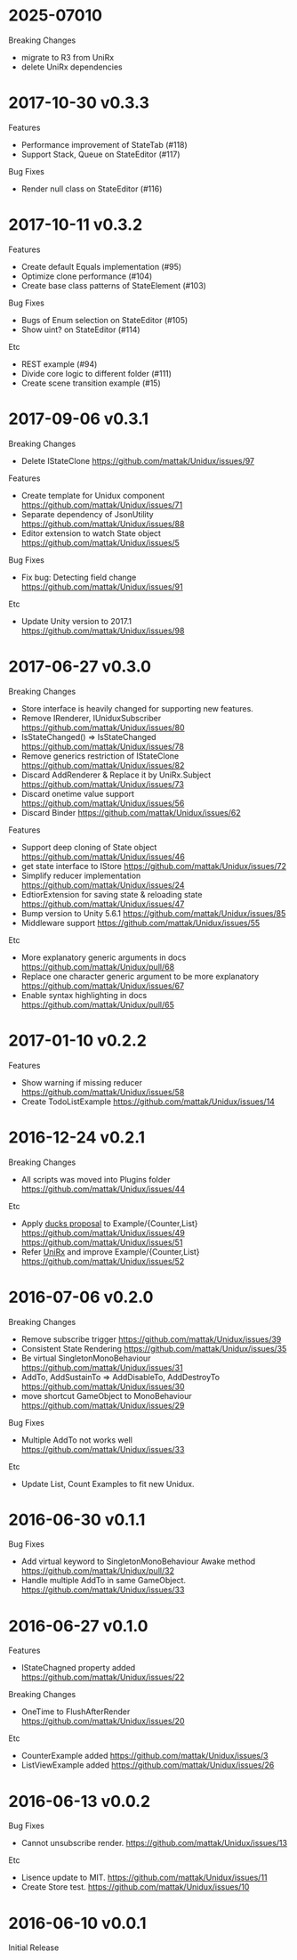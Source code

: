 # 2025-07010
Breaking Changes
- migrate to R3 from UniRx
- delete UniRx dependencies

# 2017-10-30 v0.3.3

Features
- Performance improvement of StateTab (#118)
- Support Stack, Queue on StateEditor (#117)

Bug Fixes
- Render null class on StateEditor (#116)

# 2017-10-11 v0.3.2

Features
- Create default Equals implementation (#95)
- Optimize clone performance (#104)
- Create base class patterns of StateElement (#103)

Bug Fixes
- Bugs of Enum selection on StateEditor (#105)
- Show uint? on StateEditor (#114)

Etc
- REST example (#94)
- Divide core logic to different folder (#111)
- Create scene transition example (#15)

# 2017-09-06 v0.3.1

Breaking Changes
- Delete IStateClone https://github.com/mattak/Unidux/issues/97

Features
- Create template for Unidux component  https://github.com/mattak/Unidux/issues/71
- Separate dependency of JsonUtility  https://github.com/mattak/Unidux/issues/88
- Editor extension to watch State object https://github.com/mattak/Unidux/issues/5

Bug Fixes
- Fix bug: Detecting field change https://github.com/mattak/Unidux/issues/91

Etc
- Update Unity version to 2017.1  https://github.com/mattak/Unidux/issues/98

# 2017-06-27 v0.3.0

Breaking Changes
- Store interface is heavily changed for supporting new features.
- Remove IRenderer, IUniduxSubscriber https://github.com/mattak/Unidux/issues/80
- IsStateChanged() => IsStateChanged https://github.com/mattak/Unidux/issues/78
- Remove generics restriction of IStateClone https://github.com/mattak/Unidux/issues/82
- Discard AddRenderer & Replace it by UniRx.Subject https://github.com/mattak/Unidux/issues/73
- Discard onetime value support https://github.com/mattak/Unidux/issues/56
- Discard Binder https://github.com/mattak/Unidux/issues/62

Features
- Support deep cloning of State object https://github.com/mattak/Unidux/issues/46
- get state interface to IStore https://github.com/mattak/Unidux/issues/72
- Simplify reducer implementation https://github.com/mattak/Unidux/issues/24
- EdtiorExtension for saving state & reloading state https://github.com/mattak/Unidux/issues/47
- Bump version to Unity 5.6.1 https://github.com/mattak/Unidux/issues/85
- Middleware support https://github.com/mattak/Unidux/issues/55

Etc
- More explanatory generic arguments in docs https://github.com/mattak/Unidux/pull/68
- Replace one character generic argument to be more explanatory https://github.com/mattak/Unidux/issues/67
- Enable syntax highlighting in docs https://github.com/mattak/Unidux/pull/65

# 2017-01-10 v0.2.2

Features
- Show warning if missing reducer https://github.com/mattak/Unidux/issues/58
- Create TodoListExample https://github.com/mattak/Unidux/issues/14

# 2016-12-24 v0.2.1

Breaking Changes
- All scripts was moved into Plugins folder https://github.com/mattak/Unidux/issues/44

Etc
- Apply [ducks proposal](https://github.com/erikras/ducks-modular-redux) to Example/{Counter,List} https://github.com/mattak/Unidux/issues/49 https://github.com/mattak/Unidux/issues/51
- Refer [UniRx](https://github.com/neuecc/UniRx) and improve Example/{Counter,List} https://github.com/mattak/Unidux/issues/52

# 2016-07-06 v0.2.0

Breaking Changes
- Remove subscribe trigger https://github.com/mattak/Unidux/issues/39
- Consistent State Rendering https://github.com/mattak/Unidux/issues/35
- Be virtual SingletonMonoBehaviour https://github.com/mattak/Unidux/issues/31
- AddTo, AddSustainTo => AddDisableTo, AddDestroyTo https://github.com/mattak/Unidux/issues/30
- move shortcut GameObject to MonoBehaviour https://github.com/mattak/Unidux/issues/29

Bug Fixes
- Multiple AddTo not works well https://github.com/mattak/Unidux/issues/33

Etc
- Update List, Count Examples to fit new Unidux.

# 2016-06-30 v0.1.1

Bug Fixes
- Add virtual keyword to SingletonMonoBehaviour Awake method https://github.com/mattak/Unidux/pull/32
- Handle multiple AddTo in same GameObject. https://github.com/mattak/Unidux/issues/33

# 2016-06-27 v0.1.0

Features
- IStateChagned property added https://github.com/mattak/Unidux/issues/22

Breaking Changes
- OneTime to FlushAfterRender https://github.com/mattak/Unidux/issues/20

Etc
- CounterExample added https://github.com/mattak/Unidux/issues/3
- ListViewExample added https://github.com/mattak/Unidux/issues/26

# 2016-06-13 v0.0.2

Bug Fixes
- Cannot unsubscribe render. https://github.com/mattak/Unidux/issues/13

Etc
- Lisence update to MIT. https://github.com/mattak/Unidux/issues/11
- Create Store test. https://github.com/mattak/Unidux/issues/10

# 2016-06-10 v0.0.1

Initial Release
